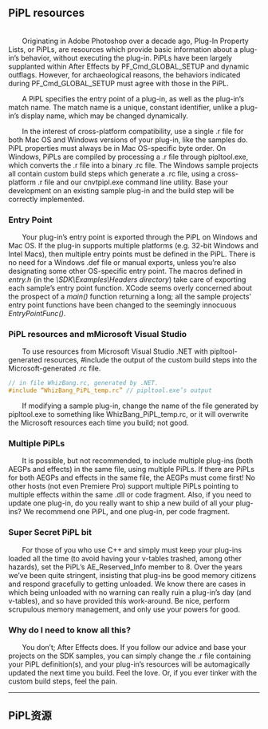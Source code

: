 ## PiPL resources

<br>
&#160;&#160;&#160;&#160;&#160;&#160;
Originating in Adobe Photoshop over a decade ago, Plug-In Property Lists, or PiPLs, are resources which provide basic information about a plug-in’s behavior, without executing the plug-in. PiPLs have been largely supplanted within After Effects by PF_Cmd_GLOBAL_SETUP and dynamic outflags. However, for archaeological reasons, the behaviors indicated during PF_Cmd_GLOBAL_SETUP must agree with those in the PiPL.

&#160;&#160;&#160;&#160;&#160;&#160;
A PiPL specifies the entry point of a plug-in, as well as the plug-in’s match name. The match name is a unique, constant identifier, unlike a plug-in’s display name, which may be changed dynamically.

&#160;&#160;&#160;&#160;&#160;&#160;
In the interest of cross-platform compatibility, use a single .r file for both Mac OS and Windows versions of your plug-in, like the samples do. PiPL properties must always be in Mac OS-specific byte order. On Windows, PiPLs are compiled by processing a .r file through pipltool.exe, which converts the .r file into a binary .rc file. The Windows sample projects all contain custom build steps which generate a .rc file, using a cross-platform .r file and our cnvtpipl.exe command line utility. Base your development on an existing sample plug-in and the build step will be correctly implemented.

### Entry Point

&#160;&#160;&#160;&#160;&#160;&#160;
Your plug-in’s entry point is exported through the PiPL on Windows and Mac OS. If the plug-in supports multiple platforms (e.g. 32-bit Windows and Intel Macs), then multiple entry points must be defined in the PiPL. There is no need for a Windows .def file or manual exports, unless you’re also designating some other OS-specific entry point. The macros defined in *entry.h* (in the *\SDK\Examples\Headers directory*) take care of exporting each sample’s entry point function. XCode seems overly concerned about the prospect of a *main()* function returning a long; all the sample projects’ entry point functions have been changed to the seemingly innocuous *EntryPointFunc()*.

### PiPL resources and mMicrosoft Visual Studio

&#160;&#160;&#160;&#160;&#160;&#160;
To use resources from Microsoft Visual Studio .NET with pipltool-generated resources, #include the output of the custom build steps into the Microsoft-generated .rc file.

```c++
// in file WhizBang.rc, generated by .NET.
#include “WhizBang_PiPL_temp.rc” // pipltool.exe’s output
```

&#160;&#160;&#160;&#160;&#160;&#160;
If modifying a sample plug-in, change the name of the file generated by pipltool.exe to something like WhizBang_PiPL_temp.rc, or it will overwrite the Microsoft resources each time you build; not good.

### Multiple PiPLs

&#160;&#160;&#160;&#160;&#160;&#160;
It is possible, but not recommended, to include multiple plug-ins (both AEGPs and effects) in the same file, using multiple PiPLs. If there are PiPLs for both AEGPs and effects in the same file, the AEGPs must come first!
No other hosts (not even Premiere Pro) support multiple PiPLs pointing to multiple effects within the same .dll or code fragment. Also, if you need to update one plug-in, do you really want to ship a new build of all your plug-ins? We recommend one PiPL, and one plug-in, per code fragment.

### Super Secret PiPL bit

&#160;&#160;&#160;&#160;&#160;&#160;
For those of you who use C++ and simply must keep your plug-ins loaded all the time (to avoid having your v-tables trashed, among other hazards), set the PiPL’s AE_Reserved_Info member to 8. Over the years we’ve been quite stringent, insisting that plug-ins be good memory citizens and respond gracefully to getting unloaded. We know there are cases in which being unloaded with no warning can really ruin a plug-in’s day (and v-tables), and so have provided this work-around. Be nice, perform scrupulous memory management, and only use your powers for good.

### Why do I need to know all this?

&#160;&#160;&#160;&#160;&#160;&#160;
You don’t; After Effects does. If you follow our advice and base your projects on the SDK samples, you can simply change the .r file containing your PiPL definition(s), and your plug-in’s resources will be automagically updated the next time you build. Feel the love. Or, if you ever tinker with the custom build steps, feel the pain.

***
## PiPL资源

<br>
&#160;&#160;&#160;&#160;&#160;&#160;
